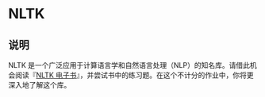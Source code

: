 # NLTK

## 说明

NLTK 是一个广泛应用于计算语言学和自然语言处理（NLP）的知名库。请借此机会阅读『[NLTK 电子书](https://www.nltk.org/book/)』，并尝试书中的练习题。在这个不计分的作业中，你将更深入地了解这个库。
